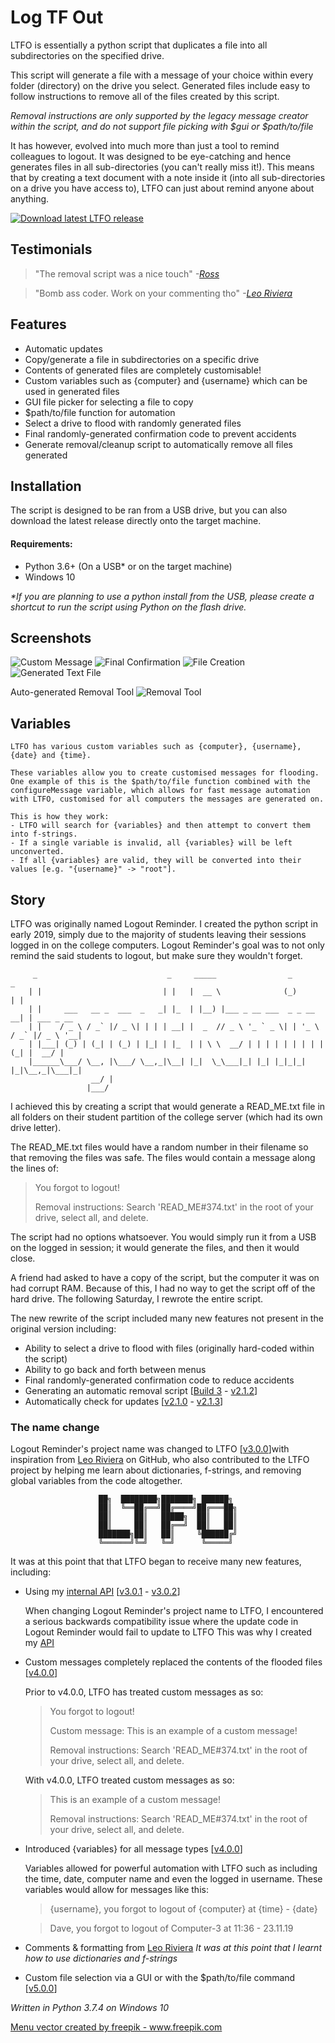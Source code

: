 # Log TF Out
LTFO is essentially a python script that duplicates a file into all subdirectories on the specified drive.

This script will generate a file with a message of your choice within every folder (directory) on the drive you select.
Generated files include easy to follow instructions to remove all of the files created by this script.

*Removal instructions are only supported by the legacy message creator within the script, and do not support file picking with $gui or $path/to/file*

It has however, evolved into much more than just a tool to remind colleagues to logout. It was designed to be eye-catching and hence generates files in all sub-directories (you can't really miss it!). This means that by creating a text document with a note inside it (into all sub-directories on a drive you have access to), LTFO can just about remind anyone about anything.

<a href="https://github.com/smcclennon/LTFO/releases/latest/download/LTFO.py">
<img src="https://smcclennon.github.io/update/download.png" alt="Download latest LTFO release">
</a>

## Testimonials
> "The removal script was a nice touch" _-[Ross](https://github.com/yuiiiiiii)_

> "Bomb ass coder. Work on your commenting tho" _-[Leo Riviera](https://github.com/leoriviera)_

## Features
- Automatic updates
- Copy/generate a file in subdirectories on a specific drive
- Contents of generated files are completely customisable!
- Custom variables such as {computer} and {username} which can be used in generated files
- GUI file picker for selecting a file to copy
- $path/to/file function for automation
- Select a drive to flood with randomly generated files
- Final randomly-generated confirmation code to prevent accidents
- Generate removal/cleanup script to automatically remove all files generated


## Installation
The script is designed to be ran from a USB drive, but you can also download the latest release directly onto the target machine.

#### Requirements:
- Python 3.6+ (On a USB* or on the target machine)
- Windows 10

*\*If you are planning to use a python install from the USB, please create a shortcut to run the script using Python on the flash drive.*

## Screenshots
![Custom Message](https://i.imgur.com/jduRLVy.png)
![Final Confirmation](https://i.imgur.com/9imtxIz.png)
![File Creation](https://i.imgur.com/MpsIZ33.png)
![Generated Text File](https://i.imgur.com/JlrQupc.png)

Auto-generated Removal Tool
![Removal Tool](https://i.imgur.com/qt1gytt.png)


## Variables
```
LTFO has various custom variables such as {computer}, {username}, {date} and {time}.

These variables allow you to create customised messages for flooding.
One example of this is the $path/to/file function combined with the configureMessage variable, which allows for fast message automation with LTFO, customised for all computers the messages are generated on.

This is how they work:
- LTFO will search for {variables} and then attempt to convert them into f-strings.
- If a single variable is invalid, all {variables} will be left unconverted.
- If all {variables} are valid, they will be converted into their values [e.g. "{username}" -> "root"].
```


## Story
LTFO was originally named Logout Reminder. I created the python script in early 2019, simply due to the majority of students leaving their sessions logged in on the college computers. Logout Reminder's goal was to not only remind the said students to logout, but make sure they wouldn't forget.


```
     _                             _     _____                _           _
    | |                           | |   |  __ \              (_)         | |
    | |     ___   __ _  ___  _   _| |_  | |__) |___ _ __ ___  _ _ __   __| | ___ _ __
    | |    / _ \ / _` |/ _ \| | | | __| |  _  // _ \ '_ ` _ \| | '_ \ / _` |/ _ \ '__|
    | |___| (_) | (_| | (_) | |_| | |_  | | \ \  __/ | | | | | | | | | (_| |  __/ |
    |______\___/ \__, |\___/ \__,_|\__| |_|  \_\___|_| |_| |_|_|_| |_|\__,_|\___|_|
                  __/ |
                 |___/
```

I achieved this by creating a script that would generate a READ_ME.txt file in all folders on their student partition of the college server (which had its own drive letter).

The READ_ME.txt files would have a random number in their filename so that removing the files was safe. The files would contain a message along the lines of:

> You forgot to logout!
>
> Removal instructions: Search 'READ_ME#374.txt' in the root of your drive, select all, and delete.

The script had no options whatsoever. You would simply run it from a USB on the logged in session; it would generate the files, and then it would close.

A friend had asked to have a copy of the script, but the computer it was on had corrupt RAM. Because of this, I had no way to get the script off of the hard drive. The following Saturday, I rewrote the entire script.

The new rewrite of the script included many new features not present in the original version including:

*   Ability to select a drive to flood with files (originally hard-coded within the script)
*   Ability to go back and forth between menus
*   Final randomly-generated confirmation code to reduce accidents
*   Generating an automatic removal script [[Build 3](https://github.com/smcclennon/LTFO/releases/tag/build-3) - [v2.1.2](https://github.com/smcclennon/LTFO/releases/tag/v2.1.2)]
*   Automatically check for updates [[v2.1.0](https://github.com/smcclennon/LTFO/releases/tag/v2.1.0) - [v2.1.3](https://github.com/smcclennon/LTFO/releases/tag/v2.1.3)]

### The name change

Logout Reminder's project name was changed to LTFO [[v3.0.0](https://github.com/smcclennon/LTFO/releases/tag/v3.0.0)]with inspiration from [Leo Riviera](https://github.com/leoriviera) on GitHub, who also contributed to the LTFO project by helping me learn about dictionaries, f-strings, and removing global variables from the code altogether.

<div style="text-align: center; padding: 0%;">

    ██╗  ████████╗███████╗ ██████╗ 
    ██║  ╚══██╔══╝██╔════╝██╔═══██╗
    ██║     ██║   █████╗  ██║   ██║
    ██║     ██║   ██╔══╝  ██║   ██║
    ███████╗██║   ██║     ╚██████╔╝
    ╚══════╝╚═╝   ╚═╝      ╚═════╝ 

</div>

It was at this point that that LTFO began to receive many new features, including:

*   Using my [internal API](https://smcclennon.github.io/update/api/index.html) [[v3.0.1](https://github.com/smcclennon/LTFO/releases/tag/v3.0.1) - [v3.0.2](https://github.com/smcclennon/LTFO/releases/tag/v3.0.2)]

    When changing Logout Reminder's project name to LTFO, I encountered a serious backwards compatibility issue where the update code in Logout Reminder would fail to update to LTFO
    This was why I created my [API](https://smcclennon.github.io/update/api/index.html)

*   Custom messages completely replaced the contents of the flooded files [[v4.0.0](https://github.com/smcclennon/LTFO/releases/tag/v4.0.0)]

    Prior to v4.0.0, LTFO has treated custom messages as so:

    > You forgot to logout!
    >
    > Custom message:
    > This is an example of a custom message!
    >
    > Removal instructions: Search 'READ_ME#374.txt' in the root of your drive, select all, and delete.

    With v4.0.0, LTFO treated custom messages as so:

    > This is an example of a custom message!
    >
    > Removal instructions: Search 'READ_ME#374.txt' in the root of your drive, select all, and delete.

    </div>

*   Introduced {variables} for all message types [[v4.0.0](https://github.com/smcclennon/LTFO/releases/tag/v4.0.0)]

    Variables allowed for powerful automation with LTFO such as including the time, date, computer name and even the logged in username. These variables would allow for messages like this:

    > {username}, you forgot to logout of {computer} at {time} - {date}

    > Dave, you forgot to logout of Computer-3 at 11:36 - 23.11.19

    </div>

*   Comments & formatting from [Leo Riviera](https://github.com/leoriviera)
    _It was at this point that I learnt how to use dictionaries and f-strings_
*   Custom file selection via a GUI or with the $path/to/file command [[v5.0.0](https://github.com/smcclennon/LTFO/releases/tag/v5.0.0)]

*Written in Python 3.7.4 on Windows 10*

<a href="https://www.freepik.com/free-photos-vectors/menu">Menu vector created by freepik - www.freepik.com</a>
